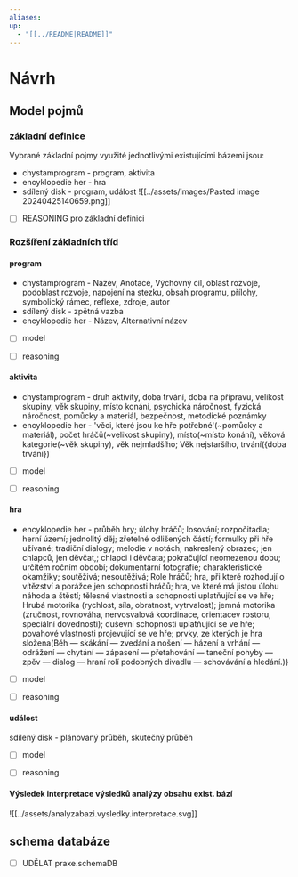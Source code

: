 ```yaml
---
aliases: 
up:
  - "[[../README|README]]"
---
```


# Návrh
## Model pojmů
### základní definice
Vybrané základní pojmy využité jednotlivými existujícími bázemi jsou:
- chystamprogram - program, aktivita
- encyklopedie her - hra
- sdílený disk - program, událost
![[../assets/images/Pasted image 20240425140659.png]]
- [ ] REASONING pro základní definici

### Rozšíření základních tříd

#### program
- chystamprogram - Název, Anotace, Výchovný cíl, oblast rozvoje, podoblast rozvoje, napojení na stezku, obsah programu, přílohy, symbolický rámec, reflexe, zdroje, autor
- sdílený disk - zpětná vazba
- encyklopedie her - Název, Alternativní název
- [ ] model

- [ ] reasoning

#### aktivita
- chystamprogram - druh aktivity, doba trvání, doba na přípravu, velikost skupiny, věk skupiny, místo konání, psychická náročnost, fyzická náročnost, pomůcky a materiál, bezpečnost, metodické poznámky
- encyklopedie her - 'věci, které jsou ke hře potřebné'(~pomůcky a materiál), počet hráčů(~velikost skupiny), místo(~místo konání), věková kategorie(~věk skupiny), věk nejmladšího; Věk nejstaršího, trvání({doba trvání})


- [ ] model

- [ ] reasoning

#### hra
- encyklopedie her - průběh hry; úlohy hráčů; losování; rozpočitadla; herní území; jednolitý děj; zřetelné odlišených částí; formulky při hře užívané; tradiční dialogy; melodie v notách; nakreslený obrazec; jen chlapců, jen děvčat,; chlapci i děvčata; pokračující neomezenou dobu; určitém ročním období; dokumentární fotografie; charakteristické okamžiky; soutěživá; nesoutěživá; Role hráčů; hra, při které rozhodují o vítězství a porážce jen schopnosti hráčů; hra, ve které má jistou úlohu náhoda a štěstí; tělesné vlastnosti a schopnosti uplatňující se ve hře; Hrubá motorika (rychlost, síla, obratnost, vytrvalost); jemná motorika (zručnost, rovnováha, nervosvalová koordinace, orientacev rostoru, speciální dovednosti); duševní schopnosti uplatňující se ve hře; povahové vlastnosti projevující se ve hře; prvky, ze kterých je hra složena(Běh — skákání — zvedání a nošení — házení a vrhání — odrážení — chytání — zápasení — přetahování — taneční pohyby — zpěv — dialog — hraní rolí podobných divadlu — schovávání a hledání.)}

- [ ] model

- [ ] reasoning

#### událost
sdílený disk - plánovaný průběh, skutečný průběh

- [ ] model

- [ ] reasoning
#### Výsledek interpretace výsledků analýzy obsahu exist. bází
![[../assets/analyzabazi.vysledky.interpretace.svg]]
## schema databáze

- [ ] UDĚLAT praxe.schemaDB



